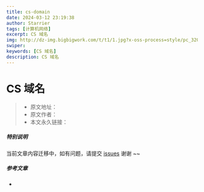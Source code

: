 ```yaml
---
title: cs-domain
date: 2024-03-12 23:19:38
author: Starrier
tags: [计算机网络]
excerpt: CS 域名
img: http://dz-img.bigbigwork.com/t/t1/1.jpg?x-oss-process=style/pc_320_webp
swiper:
keywords: [CS 域名]
description: CS 域名
---
```


#  CS 域名

> * 原文地址：[]()
> * 原文作者：[]()
> * 本文永久链接：[]()

##### **特别说明**

当前文章内容迁移中，如有问题，请提交 [issues](https://github.com/Starrier/starrier.github.io/issues) 谢谢 ~~

##### 参考文章

- []()
